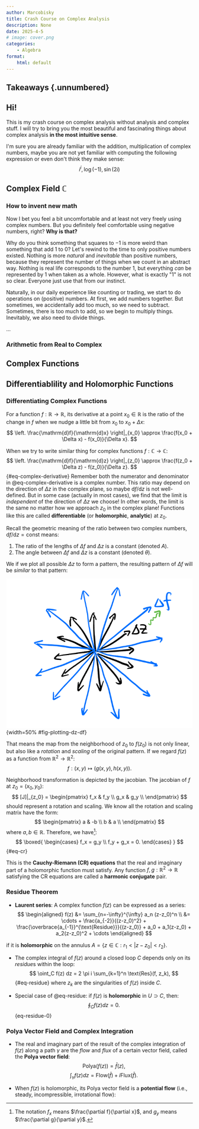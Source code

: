```yaml
---
author: Marcobisky
title: Crash Course on Complex Analysis
description: None
date: 2025-4-5
# image: cover.png
categories:
    - Algebra
format: 
    html: default
---
```


## Takeaways {.unnumbered}

## Hi!

This is my crash course on complex analysis without analysis and complex stuff. I will try to bring you the most beautiful and fascinating things about complex analysis **in the most intuitive sense**.

I'm sure you are already familiar with the addition, multiplication of complex numbers, maybe you are not yet familiar with computing the following expression or even don't think they make sense:
$$
i^i, \log(-1), \sin(2i)
$$

## Complex Field $\mathbb{C}$

### How to invent new math

Now I bet you feel a bit uncomfortable and at least not very freely using complex numbers. But you definitely feel comfortable using negative numbers, right? **Why is that?**

Why do you think something that squares to $-1$ is more weird than something that add $1$ to $0$? Let's rewind to the time to only positive numbers existed. Nothing is more *natural* and *inevitable* than positive numbers, because they represent the number of things when we count in an abstract way. Nothing is real life corresponds to the number $1$, but everything *can* be represented by $1$ when taken as a whole. However, what is exactly "$1$" is not so clear. Everyone just use that from our instinct.

Naturally, in our daily experience like counting or trading, we start to do operations on (positive) numbers. At first, we add numbers together. But sometimes, we accidentally add too much, so we need to subtract. Sometimes, there is too much to add, so we begin to multiply things. Inevitably, we also need to divide things. 

...

### Arithmetic from Real to Complex

## Complex Functions











## Differentiablility and Holomorphic Functions

### Differentiating Complex Functions

For a function $f: \mathbb{R}\to \mathbb{R}$, its derivative at a point $x_0 \in \mathbb{R}$ is the ratio of the change in $f$ when we nudge a little bit from $x_0$ to $x_0 + \Delta x$:
$$
\left. \frac{\mathrm{d}f}{\mathrm{d}x} \right|_{x_0} \approx 
\frac{f(x_0 + \Delta x) - f(x_0)}{\Delta x}.
$$

When we try to write similar thing for complex functions $f: \mathbb{C} \to \mathbb{C}$:
$$
\left. \frac{\mathrm{d}f}{\mathrm{d}z} \right|_{z_0} \approx
\frac{f(z_0 + \Delta z) - f(z_0)}{\Delta z}.
$${#eq-complex-derivative}
Remember both the numerator and denominator in @eq-complex-derivative is a complex number. This ratio may depend on the direction of $\Delta z$ in the complex plane, so maybe $\mathrm{d}f/\mathrm{d}z$ is not well-defined. But in some case (actually in most cases), we find that the limit is *independent* of the direction of $\Delta z$ we choose! In other words, the limit is the same no matter how we approach $z_0$ in the complex plane! Functions like this are called **differentiable** (or **holomorphic**, **analytic**) at $z_0$.

Recall the geometric meaning of the ratio between two complex numbers, $\mathrm{d}f/\mathrm{d}z = \text{const}$ means:

1. The ratio of the lengths of $\Delta f$ and $\Delta z$ is a constant (denoted $A$).
2. The angle between $\Delta f$ and $\Delta z$ is a constant (denoted $\theta$).

We if we plot all possible $\Delta z$ to form a pattern, the resulting pattern of $\Delta f$ will be *similar* to that pattern:

![Plotting $\Delta f$ and $\Delta z$ on the same coordinate](image.png){width=50% #fig-plotting-dz-df}

That means the map from the neighborhood of $z_0$ to $f(z_0)$ is not only linear, but also like a *rotation* and *scaling* of the original pattern. If we regard $f(z)$ as a function from $\mathbb{R}^2 \to \mathbb{R}^2$:
$$
f: (x, y) \mapsto (g(x, y), h(x, y)).
$$

Neighborhood transformation is depicted by the jacobian. The jacobian of $f$ at $z_0 = (x_0, y_0)$:
$$
[J]|_{z_0} =
\begin{pmatrix} 
f_x & f_y \\ 
g_x & g_y \\
\end{pmatrix}
$$
should represent a rotation and scaling. We know all the rotation and scaling matrix have the form:
$$
\begin{pmatrix}
a & -b \\
b & a \\
\end{pmatrix}
$$
where $a, b \in \mathbb{R}$. Therefore, we have[^partial-derivative]:
$$
\boxed{
\begin{cases} f_x = g_y \\ f_y + g_x = 0. \end{cases}
}
$${#eq-cr}

[^partial-derivative]: The notation $f_x$ means $\frac{\partial f}{\partial x}$, and $g_y$ means $\frac{\partial g}{\partial y}$.

This is the **Cauchy-Riemann (CR) equations** that the real and imaginary part of a holomorphic function must satisfy. Any function $f, g: \mathbb{R}^2 \to \mathbb{R}$ satisfying the CR equations are called a **harmonic conjugate** pair.

### Residue Theorem

- **Laurent series**: A complex function $f(z)$ can be expressed as a series:
$$
\begin{aligned}
f(z) &= \sum_{n=-\infty}^{\infty} a_n (z-z_0)^n \\
&= \cdots + \frac{a_{-2}}{(z-z_0)^2} + \frac{\overbrace{a_{-1}}^{\text{Residue}}}{(z-z_0)} + a_0 + a_1(z-z_0) + a_2(z-z_0)^2 + \cdots
\end{aligned}
$$

if it is **holomorphic** on the annulus $A = \{z \in \mathbb{C} : r_1 < |z-z_0| < r_2\}$.


- The complex integral of $f(z)$ around a closed loop $C$ depends only on its *residue*s within the loop:
$$
\oint_C f(z) dz = 2 \pi i \sum_{k=1}^n \text{Res}(f, z_k),
$${#eq-residue}
where $z_k$ are the singularities of $f(z)$ inside $C$.

- Special case of @eq-residue: if $f(z)$ is **holomorphic** in $U \supset C$, then:
$$
\oint_C f(z) dz = 0.
$${eq-residue-0}

### Polya Vector Field and Complex Integration

- The real and imaginary part of the result of the complex integration of $f(z)$ along a path $\gamma$ are the *flow* and *flux* of a certain vector field, called the **Polya vector field**:
$$
\text{Polya}(f(z)) = \bar{f}(z),
$$
$$
\int_\gamma f(z) dz = \text{Flow}(\bar{f}) + i \text{Flux}(\bar{f}).
$$

- When $f(z)$ is holomorphic, its Polya vector field is a **potential flow** (i.e., steady, incompressible, irrotational flow):

